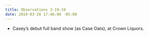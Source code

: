 ```yaml
---
title: Observations 3-19-19
date: 2019-03-26 17:46:00 -05:00
---
```


- Casey’s debut full band show (as Case Oats), at Crown Liquors.
